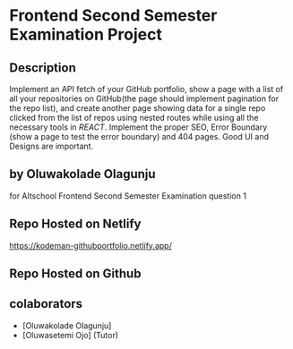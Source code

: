 # Frontend Second Semester Examination Project

## Description

Implement an API fetch of your GitHub portfolio, show a page with a list of all your repositories on GitHub(the page should implement pagination for the repo list), and create another page showing data for a single repo clicked from the list of repos using nested routes while using all the necessary tools in *REACT*. Implement the proper SEO, Error Boundary (show a page to test the error boundary) and 404 pages. Good UI and Designs are important. 


## by Oluwakolade Olagunju

for Altschool Frontend Second Semester Examination question 1

## Repo Hosted on Netlify

https://kodeman-githubportfolio.netlify.app/

## Repo Hosted on Github

## colaborators

- [Oluwakolade Olagunju]
- [Oluwasetemi Ojo] (Tutor)